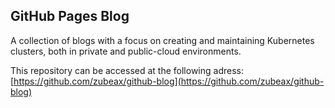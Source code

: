## GitHub Pages Blog

A collection of blogs with a focus on creating and maintaining Kubernetes clusters, both in private and public-cloud environments.

This repository can be accessed at the following adress: [https://github.com/zubeax/github-blog](https://github.com/zubeax/github-blog)
